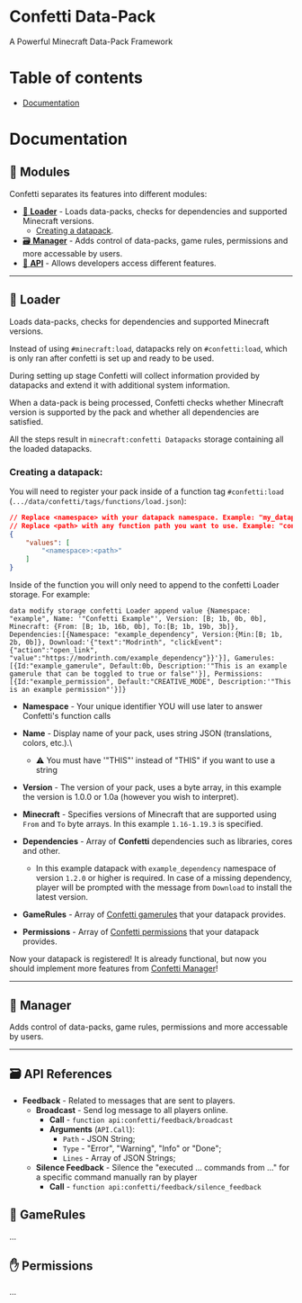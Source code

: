 # Confetti Data-Pack
A Powerful Minecraft Data-Pack Framework

# Table of contents
* [Documentation](#documentation)

# Documentation

## 📜 Modules
Confetti separates its features into different modules:
* [📁 **Loader**](#📁-loader) - Loads data-packs, checks for dependencies and supported Minecraft versions.
    * [Creating a datapack](#creating-a-datapack).
* [🗃️ **Manager**](#🔧-manager) - Adds control of data-packs, game rules, permissions and more accessable by users.
* [🔧 **API**](#🗃️-api-references) - Allows developers access different features.

---

## 📁 Loader
Loads data-packs, checks for dependencies and supported Minecraft versions.

Instead of using `#minecraft:load`, datapacks rely on `#confetti:load`, which is only ran after confetti is set up and ready to be used.

During setting up stage Confetti will collect information provided by datapacks and extend it with additional system information.

When a data-pack is being processed, Confetti checks whether Minecraft version is supported by the pack and whether all dependencies are satisfied.

All the steps result in `minecraft:confetti Datapacks` storage containing all the loaded datapacks.

### **Creating a datapack:**

You will need to register your pack inside of a function tag `#confetti:load` (`.../data/confetti/tags/functions/load.json`):
```json
// Replace <namespace> with your datapack namespace. Example: "my_datapack"
// Replace <path> with any function path you want to use. Example: "confetti/load"
{
    "values": [
        "<namespace>:<path>"
    ]
}
```

Inside of the function you will only need to append to the confetti Loader storage. For example:
```mcfunction
data modify storage confetti Loader append value {Namespace: "example", Name: '"Confetti Example"', Version: [B; 1b, 0b, 0b], Minecraft: {From: [B; 1b, 16b, 0b], To:[B; 1b, 19b, 3b]}, Dependencies:[{Namespace: "example_dependency", Version:{Min:[B; 1b, 2b, 0b]}, Download:'{"text":"Modrinth", "clickEvent":{"action":"open_link", "value":"https://modrinth.com/example_dependency"}}'}], Gamerules:[{Id:"example_gamerule", Default:0b, Description:'"This is an example gamerule that can be toggled to true or false"'}], Permissions:[{Id:"example_permission", Default:"CREATIVE_MODE", Description:'"This is an example permission"'}]}
```
* **Namespace** - Your unique identifier YOU will use later to answer Confetti's function calls

* **Name** - Display name of your pack, uses string JSON (translations, colors, etc.).\
    * ⚠️ You must have '"THIS"' instead of "THIS" if you want to use a string

* **Version** - The version of your pack, uses a byte array, in this example the version is 1.0.0 or 1.0a (however you wish to interpret).

* **Minecraft** - Specifies versions of Minecraft that are supported using `From` and `To` byte arrays. In this example `1.16-1.19.3` is specified.

* **Dependencies** - Array of __Confetti__ dependencies such as libraries, cores and other.
    * In this example datapack with `example_dependency` namespace of version `1.2.0` or higher is required. In case of a missing dependency, player will be prompted with the message from `Download` to install the latest version.

* **GameRules** - Array of [Confetti gamerules](#📔-gamerules) that your datapack provides.

* **Permissions** - Array of [Confetti permissions](#✋-permissions) that your datapack provides.

Now your datapack is registered! It is already functional, but now you should implement more features from [Confetti Manager](#🔧-manager)!

---

## 🔧 Manager
Adds control of data-packs, game rules, permissions and more accessable by users.

---

## 🗃️ API References
* **Feedback** - Related to messages that are sent to players.
    * **Broadcast** - Send log message to all players online.
        * **Call** - `function api:confetti/feedback/broadcast`
        * **Arguments** (`API.Call`):
            * `Path` - JSON String;
            * `Type` - "Error", "Warning", "Info" or "Done";
            * `Lines` - Array of JSON Strings;
    * **Silence Feedback** - Silence the "executed ... commands from ..." for a specific command manually ran by player
        * **Call** - `function api:confetti/feedback/silence_feedback`

## 📔 GameRules
...

## ✋ Permissions
...
